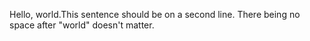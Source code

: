 Hello, world.This sentence should be on a second line.
There being no space after "world" doesn't matter.
